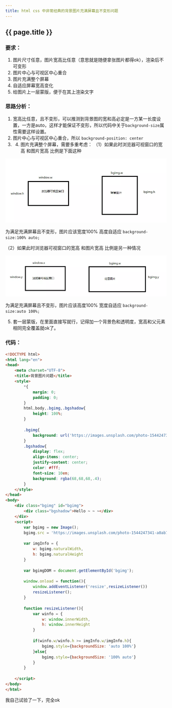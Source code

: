 ```yaml
---
title: html css 中非常经典的背景图片充满屏幕且不变形问题
---
```


## {{ page.title }}

### 要求：
1. 图片尺寸任意，图片宽高比任意（意思就是随便拿张图片都得ok），渲染后不可变形
2. 图片中心与可视区中心重合
3. 图片充满整个屏幕
4. 自适应屏幕宽高变化
5. 给图片上一层蒙版，便于在其上渲染文字

### 思路分析：
1. 宽高比任意，且不变形，可以推测到背景图的宽和高必定是一方某一长度设置，一方是auto，这样才能保证不变形，所以代码中关于```background-size```属性需要这样设置。
2. 图片中心与可视区中心重合，所以 ```background-position: center```
3. 4. 图片充满整个屏幕，需要多重考虑：
（1）如果此时浏览器可视窗口的宽高 和图片宽高 比例是下面这种

![bgimg1.png](https://raw.githubusercontent.com/LilyLaw/LilyLaw.github.io/master/img/bg1.webp)

为满足充满屏幕且不变形，图片应该宽度100% 高度自适应
	```background-size:100% auto;```

（2）如果此时浏览器可视窗口的宽高 和图片宽高 比例是另一种情况

![bgimg2.png](https://raw.githubusercontent.com/LilyLaw/LilyLaw.github.io/master/img/bg2.webp)

为满足充满屏幕且不变形，图片应该高度100% 宽度自适应
```background-size:auto 100%;```

5. 套一层蒙版，在里面直接写就行，记得加一个背景色和透明度，宽高和父元素相同完全覆盖就ok了。

### 代码：

``` html
<!DOCTYPE html>
<html lang="en">
<head>
    <meta charset="UTF-8">
    <title>背景图片问题</title>
    <style>
        *{
            margin: 0;
            padding: 0;
        }
        html,body,.bgimg,.bgshadow{
            height: 100%;
        }

        .bgimg{
            background: url('https://images.unsplash.com/photo-1544247341-a0ab7d0955c5?ixlib=rb-1.2.1&q=99&fm=jpg&crop=entropy&cs=tinysrgb&w=2048&fit=max&ixid=eyJhcHBfaWQiOjcwOTV9') no-repeat center;
        }
        .bgshadow{
            display: flex;
            align-items: center;
            justify-content: center;
            color: #fff;
            font-size: 10em;
            background: rgba(68,68,68,.4);
        }
    </style>
</head>
<body>
    <div class="bgimg" id="bgimg">
        <div class="bgshadow">Hello ~ ~ ~</div>
    </div>
    <script>
        var bgimg = new Image();
        bgimg.src = 'https://images.unsplash.com/photo-1544247341-a0ab7d0955c5?ixlib=rb-1.2.1&q=99&fm=jpg&crop=entropy&cs=tinysrgb&w=2048&fit=max&ixid=eyJhcHBfaWQiOjcwOTV9';

        var imgInfo = {
            w: bgimg.naturalWidth,
            h: bgimg.naturalHeight
        }

        var bgimgDOM = document.getElementById('bgimg');

        window.onload = function(){
            window.addEventListener('resize',resizeListener())
            resizeListener();
        }

        function resizeListener(){
            var winfo = {
                w: window.innerWidth,
                h: window.innerHeight
            }

            if(winfo.w/winfo.h >= imgInfo.w/imgInfo.h){
                bgimg.style={backgroundSize: 'auto 100%'}
            }else{
                bgimg.style={backgroundSize: '100% auto'}
            }
        }

    </script>
</body>
</html>
```

我自己试验了一下，完全ok